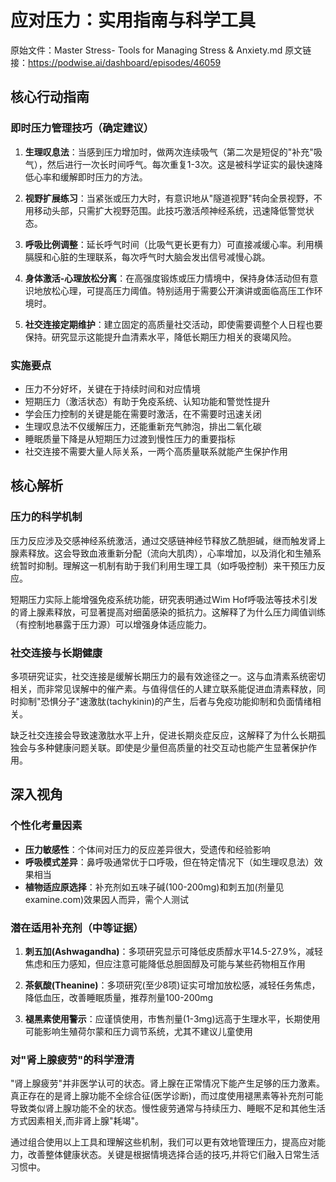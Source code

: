 # 应对压力：实用指南与科学工具

原始文件：Master Stress- Tools for Managing Stress & Anxiety.md
原文链接：https://podwise.ai/dashboard/episodes/46059

## 核心行动指南

### 即时压力管理技巧（确定建议）
1. **生理叹息法**：当感到压力增加时，做两次连续吸气（第二次是短促的"补充"吸气），然后进行一次长时间呼气。每次重复1-3次。这是被科学证实的最快速降低心率和缓解即时压力的方法。
   
2. **视野扩展练习**：当紧张或压力大时，有意识地从"隧道视野"转向全景视野，不用移动头部，只需扩大视野范围。此技巧激活颅神经系统，迅速降低警觉状态。

3. **呼吸比例调整**：延长呼气时间（比吸气更长更有力）可直接减缓心率。利用横膈膜和心脏的生理联系，每次呼气时大脑会发出信号减慢心跳。

4. **身体激活-心理放松分离**：在高强度锻炼或压力情境中，保持身体活动但有意识地放松心理，可提高压力阈值。特别适用于需要公开演讲或面临高压工作环境时。

5. **社交连接定期维护**：建立固定的高质量社交活动，即使需要调整个人日程也要保持。研究显示这能提升血清素水平，降低长期压力相关的衰竭风险。

### 实施要点
- 压力不分好坏，关键在于持续时间和对应情境
- 短期压力（激活状态）有助于免疫系统、认知功能和警觉性提升
- 学会压力控制的关键是能在需要时激活，在不需要时迅速关闭
- 生理叹息法不仅缓解压力，还能重新充气肺泡，排出二氧化碳
- 睡眠质量下降是从短期压力过渡到慢性压力的重要指标
- 社交连接不需要大量人际关系，一两个高质量联系就能产生保护作用

## 核心解析

### 压力的科学机制
压力反应涉及交感神经系统激活，通过交感链神经节释放乙酰胆碱，继而触发肾上腺素释放。这会导致血液重新分配（流向大肌肉），心率增加，以及消化和生殖系统暂时抑制。理解这一机制有助于我们利用生理工具（如呼吸控制）来干预压力反应。

短期压力实际上能增强免疫系统功能，研究表明通过Wim Hof呼吸法等技术引发的肾上腺素释放，可显著提高对细菌感染的抵抗力。这解释了为什么压力阈值训练（有控制地暴露于压力源）可以增强身体适应能力。

### 社交连接与长期健康
多项研究证实，社交连接是缓解长期压力的最有效途径之一。这与血清素系统密切相关，而非常见误解中的催产素。与值得信任的人建立联系能促进血清素释放，同时抑制"恐惧分子"速激肽(tachykinin)的产生，后者与免疫功能抑制和负面情绪相关。

缺乏社交连接会导致速激肽水平上升，促进长期炎症反应，这解释了为什么长期孤独会与多种健康问题关联。即使是少量但高质量的社交互动也能产生显著保护作用。

## 深入视角

### 个性化考量因素
- **压力敏感性**：个体间对压力的反应差异很大，受遗传和经验影响
- **呼吸模式差异**：鼻呼吸通常优于口呼吸，但在特定情况下（如生理叹息法）效果相当
- **植物适应原选择**：补充剂如五味子碱(100-200mg)和刺五加(剂量见examine.com)效果因人而异，需个人测试

### 潜在适用补充剂（中等证据）
1. **刺五加(Ashwagandha)**：多项研究显示可降低皮质醇水平14.5-27.9%，减轻焦虑和压力感知，但应注意可能降低总胆固醇及可能与某些药物相互作用

2. **茶氨酸(Theanine)**：多项研究(至少8项)证实可增加放松感，减轻任务焦虑，降低血压，改善睡眠质量，推荐剂量100-200mg

3. **褪黑素使用警示**：应谨慎使用，市售剂量(1-3mg)远高于生理水平，长期使用可能影响生殖荷尔蒙和压力调节系统，尤其不建议儿童使用

### 对"肾上腺疲劳"的科学澄清
"肾上腺疲劳"并非医学认可的状态。肾上腺在正常情况下能产生足够的压力激素。真正存在的是肾上腺功能不全综合征(医学诊断)，而过度使用褪黑素等补充剂可能导致类似肾上腺功能不全的状态。慢性疲劳通常与持续压力、睡眠不足和其他生活方式因素相关,而非肾上腺"耗竭"。

通过组合使用以上工具和理解这些机制，我们可以更有效地管理压力，提高应对能力，改善整体健康状态。关键是根据情境选择合适的技巧,并将它们融入日常生活习惯中。
